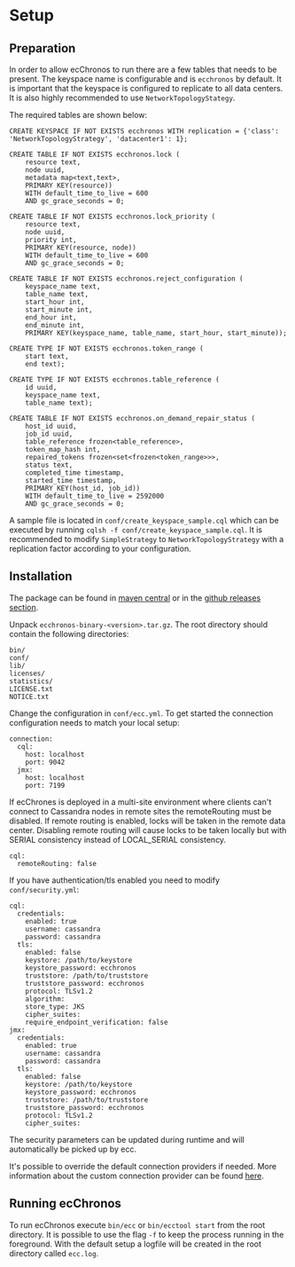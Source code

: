 # Setup

## Preparation

In order to allow ecChronos to run there are a few tables that needs to be present.
The keyspace name is configurable and is `ecchronos` by default.
It is important that the keyspace is configured to replicate to all data centers.
It is also highly recommended to use `NetworkTopologyStategy`.

The required tables are shown below:
```
CREATE KEYSPACE IF NOT EXISTS ecchronos WITH replication = {'class': 'NetworkTopologyStrategy', 'datacenter1': 1};

CREATE TABLE IF NOT EXISTS ecchronos.lock (
    resource text,
    node uuid,
    metadata map<text,text>,
    PRIMARY KEY(resource))
    WITH default_time_to_live = 600
    AND gc_grace_seconds = 0;

CREATE TABLE IF NOT EXISTS ecchronos.lock_priority (
    resource text,
    node uuid,
    priority int,
    PRIMARY KEY(resource, node))
    WITH default_time_to_live = 600
    AND gc_grace_seconds = 0;

CREATE TABLE IF NOT EXISTS ecchronos.reject_configuration (
    keyspace_name text,
    table_name text,
    start_hour int,
    start_minute int,
    end_hour int,
    end_minute int,
    PRIMARY KEY(keyspace_name, table_name, start_hour, start_minute));

CREATE TYPE IF NOT EXISTS ecchronos.token_range (
    start text,
    end text);

CREATE TYPE IF NOT EXISTS ecchronos.table_reference (
    id uuid,
    keyspace_name text,
    table_name text);

CREATE TABLE IF NOT EXISTS ecchronos.on_demand_repair_status (
    host_id uuid,
    job_id uuid,
    table_reference frozen<table_reference>,
    token_map_hash int,
    repaired_tokens frozen<set<frozen<token_range>>>,
    status text,
    completed_time timestamp,
    started_time timestamp,
    PRIMARY KEY(host_id, job_id))
    WITH default_time_to_live = 2592000
    AND gc_grace_seconds = 0;
```

A sample file is located in `conf/create_keyspace_sample.cql` which can be executed by running `cqlsh -f conf/create_keyspace_sample.cql`.
It is recommended to modify `SimpleStrategy` to `NetworkTopologyStrategy` with a replication factor according to your configuration.

## Installation

The package can be found in
[maven central](https://mvnrepository.com/artifact/com.ericsson.bss.cassandra.ecchronos/ecchronos-binary)
or in the [github releases section](https://github.com/Ericsson/ecchronos/releases).

Unpack `ecchronos-binary-<version>.tar.gz`.
The root directory should contain the following directories:
```
bin/
conf/
lib/
licenses/
statistics/
LICENSE.txt
NOTICE.txt
```

Change the configuration in `conf/ecc.yml`.
To get started the connection configuration needs to match your local setup:

```
connection:
  cql:
    host: localhost
    port: 9042
  jmx:
    host: localhost
    port: 7199
```

If ecChrones is deployed in a multi-site environment where clients can't connect to Cassandra nodes in remote sites
the remoteRouting must be disabled. If remote routing is enabled, locks will be taken in the remote data center.
Disabling remote routing will cause locks to be taken locally but with SERIAL consistency instead of LOCAL_SERIAL consistency.

```
cql:
  remoteRouting: false
```

If you have authentication/tls enabled you need to modify `conf/security.yml`:

```
cql:
  credentials:
    enabled: true
    username: cassandra
    password: cassandra
  tls:
    enabled: false
    keystore: /path/to/keystore
    keystore_password: ecchronos
    truststore: /path/to/truststore
    truststore_password: ecchronos
    protocol: TLSv1.2
    algorithm:
    store_type: JKS
    cipher_suites:
    require_endpoint_verification: false
jmx:
  credentials:
    enabled: true
    username: cassandra
    password: cassandra
  tls:
    enabled: false
    keystore: /path/to/keystore
    keystore_password: ecchronos
    truststore: /path/to/truststore
    truststore_password: ecchronos
    protocol: TLSv1.2
    cipher_suites:
```

The security parameters can be updated during runtime and will automatically be picked up by ecc.

It's possible to override the default connection providers if needed.
More information about the custom connection provider can be found [here](STANDALONE.md).

## Running ecChronos

To run ecChronos execute `bin/ecc` or `bin/ecctool start` from the root directory.
It is possible to use the flag `-f` to keep the process running in the foreground.
With the default setup a logfile will be created in the root directory called `ecc.log`.